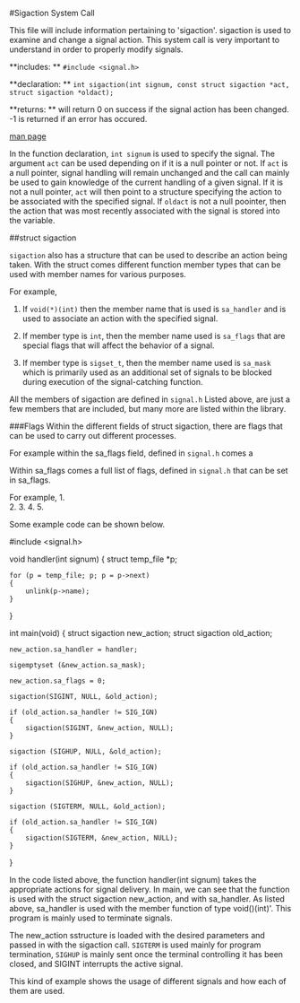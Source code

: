 #Sigaction System Call


This file will include information pertaining to 'sigaction'. sigaction is used to examine and change a signal action. This system call is very important to understand in order to properly modify signals.


**includes: ** `#include <signal.h>`

**declaration: ** `int sigaction(int signum, const struct sigaction *act, struct sigaction *oldact);`

**returns: ** will return 0 on success if the signal action has been changed. -1 is returned if an error has occured. 

[man page](http://man7.org/linux/man-pages/man2/sigaction.2.html)


In the function declaration, `int signum` is used to specify the signal. 
The argument `act` can be used depending on if it is a null pointer or not. If `act` is a null pointer, signal handling will remain unchanged and the call can mainly be used to gain knowledge of the current handling of a given signal. If it is not a null pointer, `act` will then point to a structure specifying the action to be associated with the specified signal. If `oldact` is not a null poointer, then the action that was most recently associated with the signal is stored into the variable.


##struct sigaction

`sigaction` also has a structure that can be used to describe an action being taken. With the struct comes different function member types that can be used with member names for various purposes.

For example,
1. If `void(*)(int)` then the member name that is used is `sa_handler` and is used to associate an action with the specified signal. 

2. If member type is `int`, then the member name used is `sa_flags` that are special flags that will affect the behavior of a signal. 

3. If member type is `sigset_t`, then the member name used is `sa_mask` which is primarily used as an additional set of signals to be blocked during execution of the signal-catching function. 


All the members of sigaction are defined in `signal.h` Listed above, are just a few members that are included, but many more are listed within the library.


###Flags
Within the different fields of struct sigaction, there are flags that can be used to carry out different processes. 

For example within the sa_flags field, defined in `signal.h` comes a 


Within sa_flags comes a full list of flags, defined in `signal.h` that can be set in sa_flags. 

For example,
1.  
2. 
3. 
4. 
5.  
 

Some example code can be shown below.

#include <signal.h>

void handler(int signum)
{
	struct temp_file *p;

	for (p = temp_file; p; p = p->next)
	{
		unlink(p->name);
	}
}

int main(void)
{
	struct sigaction new_action;
	struct sigaction old_action;

	new_action.sa_handler = handler;

	sigemptyset (&new_action.sa_mask);

	new_action.sa_flags = 0;

	sigaction(SIGINT, NULL, &old_action);

	if (old_action.sa_handler != SIG_IGN)
	{
		sigaction(SIGINT, &new_action, NULL);
	}

	sigaction (SIGHUP, NULL, &old_action);

	if (old_action.sa_handler != SIG_IGN)
	{
		sigaction(SIGHUP, &new_action, NULL);
	}

	sigaction (SIGTERM, NULL, &old_action);

	if (old_action.sa_handler != SIG_IGN)
	{
		sigaction(SIGTERM, &new_action, NULL);
	}
}

In the code listed above, the function handler(int signum) takes the appropriate actions for signal delivery. In main, we can see that the function is used with the struct sigaction new_action, and with sa_handler. As listed above, sa_handler is used with the member function of type void()(int)'. This program is mainly used to terminate signals.

The new_action sstructure is loaded with the desired parameters and passed in with the sigaction call. `SIGTERM` is used mainly for program termination, `SIGHUP` is mainly sent once the terminal controlling it has been closed, and SIGINT interrupts the active signal.

This kind of example shows the usage of different signals and how each of them are used.


